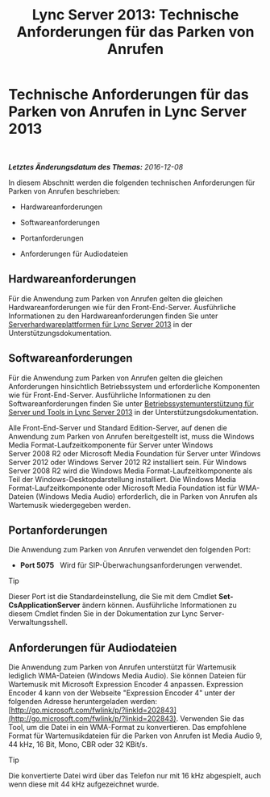 ﻿---
title: 'Lync Server 2013: Technische Anforderungen für das Parken von Anrufen'
TOCTitle: Technische Anforderungen für das Parken von Anrufen
ms:assetid: 38bcf302-2b72-4492-9266-f6dc31b566e1
ms:mtpsurl: https://technet.microsoft.com/de-de/library/JJ204818(v=OCS.15)
ms:contentKeyID: 49293697
ms.date: 07/20/2017
mtps_version: v=OCS.15
ms.translationtype: HT
---

# Technische Anforderungen für das Parken von Anrufen in Lync Server 2013

 

_**Letztes Änderungsdatum des Themas:** 2016-12-08_

In diesem Abschnitt werden die folgenden technischen Anforderungen für Parken von Anrufen beschrieben:

  - Hardwareanforderungen

  - Softwareanforderungen

  - Portanforderungen

  - Anforderungen für Audiodateien

## Hardwareanforderungen

Für die Anwendung zum Parken von Anrufen gelten die gleichen Hardwareanforderungen wie für den Front-End-Server. Ausführliche Informationen zu den Hardwareanforderungen finden Sie unter [Serverhardwareplattformen für Lync Server 2013](lync-server-2013-server-hardware-platforms.md) in der Unterstützungsdokumentation.

## Softwareanforderungen

Für die Anwendung zum Parken von Anrufen gelten die gleichen Anforderungen hinsichtlich Betriebssystem und erforderliche Komponenten wie für Front-End-Server. Ausführliche Informationen zu den Softwareanforderungen finden Sie unter [Betriebssystemunterstützung für Server und Tools in Lync Server 2013](lync-server-2013-server-and-tools-operating-system-support.md) in der Unterstützungsdokumentation.

Alle Front-End-Server und Standard Edition-Server, auf denen die Anwendung zum Parken von Anrufen bereitgestellt ist, muss die Windows Media Format-Laufzeitkomponente für Server unter Windows Server 2008 R2 oder Microsoft Media Foundation für Server unter Windows Server 2012 oder Windows Server 2012 R2 installiert sein. Für Windows Server 2008 R2 wird die Windows Media Format-Laufzeitkomponente als Teil der Windows-Desktopdarstellung installiert. Die Windows Media Format-Laufzeitkomponente oder Microsoft Media Foundation ist für WMA-Dateien (Windows Media Audio) erforderlich, die in Parken von Anrufen als Wartemusik wiedergegeben werden.

## Portanforderungen

Die Anwendung zum Parken von Anrufen verwendet den folgenden Port:

  - **Port 5075**   Wird für SIP-Überwachungsanforderungen verwendet.


> [!TIP]
> Dieser Port ist die Standardeinstellung, die Sie mit dem Cmdlet <STRONG>Set-CsApplicationServer</STRONG> ändern können. Ausführliche Informationen zu diesem Cmdlet finden Sie in der Dokumentation zur Lync Server-Verwaltungsshell.



## Anforderungen für Audiodateien

Die Anwendung zum Parken von Anrufen unterstützt für Wartemusik lediglich WMA-Dateien (Windows Media Audio). Sie können Dateien für Wartemusik mit Microsoft Expression Encoder 4 anpassen. Expression Encoder 4 kann von der Webseite "Expression Encoder 4" unter der folgenden Adresse heruntergeladen werden: [http://go.microsoft.com/fwlink/p/?linkId=202843](http://go.microsoft.com/fwlink/p/?linkid=202843). Verwenden Sie das Tool, um die Datei in ein WMA-Format zu konvertieren. Das empfohlene Format für Wartemusikdateien für die Parken von Anrufen ist Media Audio 9, 44 kHz, 16 Bit, Mono, CBR oder 32 KBit/s.


> [!TIP]
> Die konvertierte Datei wird über das Telefon nur mit 16&nbsp;kHz abgespielt, auch wenn diese mit 44&nbsp;kHz aufgezeichnet wurde.



